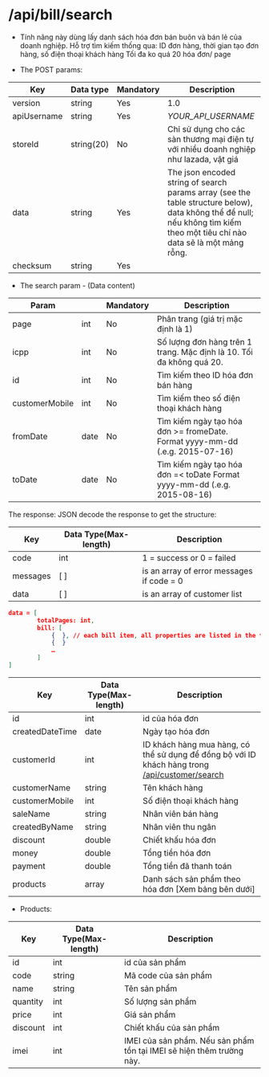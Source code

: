 # /api/bill/search 
- Tính năng này dùng lấy danh sách hóa đơn bán buôn và bán lẻ của doanh nghiệp. Hỗ trợ tìm kiếm thống qua: ID đơn hàng, thời gian tạo đơn hàng, số điện thoại khách hàng Tối đa ko quá 20 hóa đơn/ page
 
- The POST params:

Key | Data type | Mandatory | Description
-----|------------|-------------|--------
version | string | Yes | 1.0
apiUsername | string | Yes | _YOUR_API_USERNAME_
storeId | string(20) | No| Chỉ sử dụng cho các sàn thương mại điện tự với nhiều doanh nghiệp như lazada, vật giá
data |string | Yes| The json encoded string of search params array (see the table structure below), data không thể để null; nếu không tìm kiếm theo một tiêu chí nào data sẽ là một mảng rỗng.
checksum | string | Yes | <p></p>

- The search param - (Data content)

Param | | Mandatory | Description
----- | -------- | ------- |----------
page |int| No | Phân trang (giá trị mặc định là 1)
icpp | int | No | Số lượng đơn hàng trên 1 trang. Mặc định là 10. Tối đa không quá 20.
id | int | No| Tìm kiếm theo ID hóa đơn bán hàng
customerMobile | int | No|Tìm kiếm theo số điện thoại khách hàng
fromDate| date |No| Tìm kiếm ngày tạo hóa đơn >= fromeDate. Format yyyy-mm-dd (.e.g. 2015-07-16)
toDate | date | No | Tìm kiếm ngày tạo hóa đơn =< toDate Format yyyy-mm-dd (.e.g. 2015-08-16)
 
The response: JSON decode the response to get the structure:

Key |Data Type(Max-length) |Description
----- | --------- | --------
code | int |1 = success or 0 = failed
messages | [ ] |is an array of error messages if code = 0
data | [ ]| is an array of customer list

```json
data = [
        totalPages: int,
        bill: [
            {  }, // each bill item, all properties are listed in the table below
			{  }
            …
		]
]
```

Key | Data Type(Max-length) | Description
------- | ----------- | ----------
id | int | id của hóa đơn
createdDateTime | date | Ngày tạo hóa đơn
customerId |int | ID khách hàng mua hàng, có thể sử dụng để đồng bộ với ID khách hàng trong [/api/customer/search](search.html)
customerName | string | Tên khách hàng
customerMobile | int | Số điện thoại khách hàng
saleName | string | Nhân viên bán hàng
createdByName | string| Nhân viên thu ngân
discount | double | Chiết khấu hóa đơn
money | double | Tổng tiền hóa đơn
payment | double | Tổng tiền đã thanh toán
products | array | Danh sách sản phẩm theo hóa đơn [Xem bảng bên dưới]

- Products:

Key | Data Type(Max-length) | Description
---------- | ----------- | ----------
id | int | id của sản phẩm
code | string | Mã code của sản phẩm
name | string | Tên sản phẩm
quantity | int | Số lượng sản phẩm
price | int | Giá sản phẩm
discount | int | Chiết khấu của sản phẩm
imei | int | IMEI của sản phẩm. Nếu sản phẩm tồn tại IMEI sẽ hiện thêm trường này.